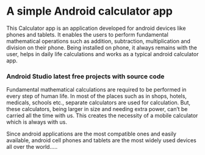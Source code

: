 # A simple Android calculator app

This Calculator app is an application developed for android devices like phones and tablets. It enables the users to perform fundamental mathematical operations such as addition, subtraction, multiplication and division on their phone. Being installed on phone, it always remains with the user, helps in daily life calculations and works as a typical android calculator app.
<h3>Android Studio latest free projects with source code</h3

Fundamental mathematical calculations are required to be performed in every step of human life. In most of the places such as in shops, hotels, medicals, schools etc., separate calculators are used for calculation. But, these calculators, being larger in size and needing extra power, can’t be carried all the time with us. This creates the necessity of a mobile calculator which is always with us.

Since android applications are the most compatible ones and easily available, android cell phones and tablets are the most widely used devices all over the world.....



